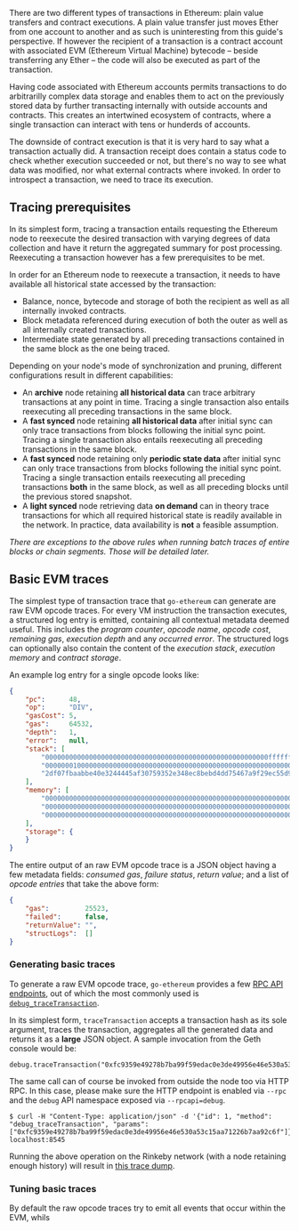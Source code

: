 There are two different types of transactions in Ethereum: plain value transfers and contract executions. A plain value transfer just moves Ether from one account to another and as such is uninteresting from this guide's perspective. If however the recipient of a transaction is a contract account with associated EVM (Ethereum Virtual Machine) bytecode – beside transferring any Ether – the code will also be executed as part of the transaction.

Having code associated with Ethereum accounts permits transactions to do arbitrarilly complex data storage and enables them to act on the previously stored data by further transacting internally with outside accounts and contracts. This creates an intertwined ecosystem of contracts, where a single transaction can interact with tens or hunderds of accounts.

The downside of contract execution is that it is very hard to say what a transaction actually did. A transaction receipt does contain a status code to check whether execution succeeded or not, but there's no way to see what data was modified, nor what external contracts where invoked. In order to introspect a transaction, we need to trace its execution.

## Tracing prerequisites

In its simplest form, tracing a transaction entails requesting the Ethereum node to reexecute the desired transaction with varying degrees of data collection and have it return the aggregated summary for post processing. Reexecuting a transaction however has a few prerequisites to be met.

In order for an Ethereum node to reexecute a transaction, it needs to have available all historical state accessed by the transaction:

 * Balance, nonce, bytecode and storage of both the recipient as well as all internally invoked contracts.
 * Block metadata referenced during execution of both the outer as well as all internally created transactions.
 * Intermediate state generated by all preceding transactions contained in the same block as the one being traced.

Depending on your node's mode of synchronization and pruning, different configurations result in different capabilities:

 * An **archive** node retaining **all historical data** can trace arbitrary transactions at any point in time. Tracing a single transaction also entails reexecuting all preceding transactions in the same block.
 * A **fast synced** node retaining **all historical data** after initial sync can only trace transactions from blocks following the initial sync point. Tracing a single transaction also entails reexecuting all preceding transactions in the same block.
 * A **fast synced** node retaining only **periodic state data** after initial sync can only trace transactions from blocks following the initial sync point. Tracing a single transaction entails reexecuting all preceding transactions **both** in the same block, as well as all preceding blocks until the previous stored snapshot.
 * A **light synced** node retrieving data **on demand** can in theory trace transactions for which all required historical state is readily available in the network. In practice, data availability is **not** a feasible assumption.

*There are exceptions to the above rules when running batch traces of entire blocks or chain segments. Those will be detailed later.*

## Basic EVM traces

The simplest type of transaction trace that `go-ethereum` can generate are raw EVM opcode traces. For every VM instruction the transaction executes, a structured log entry is emitted, containing all contextual metadata deemed useful. This includes the *program counter*, *opcode name*, *opcode cost*, *remaining gas*, *execution depth* and any *occurred error*. The structured logs can optionally also contain the content of the *execution stack*, *execution memory* and *contract storage*.

An example log entry for a single opcode looks like:

```json
{
	"pc":      48,
	"op":      "DIV",
	"gasCost": 5,
	"gas":     64532,
	"depth":   1,
	"error":   null,
	"stack": [
		"00000000000000000000000000000000000000000000000000000000ffffffff",
		"0000000100000000000000000000000000000000000000000000000000000000",
		"2df07fbaabbe40e3244445af30759352e348ec8bebd4dd75467a9f29ec55d98d"
	],
	"memory": [
		"0000000000000000000000000000000000000000000000000000000000000000",
		"0000000000000000000000000000000000000000000000000000000000000000",
		"0000000000000000000000000000000000000000000000000000000000000060"
	],
	"storage": {
	}
}
```

The entire output of an raw EVM opcode trace is a JSON object having a few metadata fields: *consumed gas*, *failure status*, *return value*; and a list of *opcode entries* that take the above form:

```json
{
	"gas":         25523,
	"failed":      false,
	"returnValue": "",
	"structLogs":  []
}
```

### Generating basic traces

To generate a raw EVM opcode trace, `go-ethereum` provides a few [RPC API endpoints](https://github.com/ethereum/go-ethereum/wiki/Management-APIs), out of which the most commonly used is [`debug_traceTransaction`](https://github.com/ethereum/go-ethereum/wiki/Management-APIs#debug_tracetransaction). 

In its simplest form, `traceTransaction` accepts a transaction hash as its sole argument, traces the transaction, aggregates all the generated data and returns it as a **large** JSON object. A sample invocation from the Geth console would be:

```
debug.traceTransaction("0xfc9359e49278b7ba99f59edac0e3de49956e46e530a53c15aa71226b7aa92c6f")
```

The same call can of course be invoked from outside the node too via HTTP RPC. In this case, please make sure the HTTP endpoint is enabled via `--rpc` and the `debug` API namespace exposed via `--rpcapi=debug`.

```
$ curl -H "Content-Type: application/json" -d '{"id": 1, "method": "debug_traceTransaction", "params": ["0xfc9359e49278b7ba99f59edac0e3de49956e46e530a53c15aa71226b7aa92c6f"]}' localhost:8545
```

Running the above operation on the Rinkeby network (with a node retaining enough history) will result in [this trace dump](https://gist.github.com/karalabe/c91f95ac57f5e57f8b950ec65ecc697f).

### Tuning basic traces

By default the raw opcode traces try to emit all events that occur within the EVM, whils